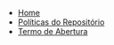 <!-- docs/_sidebar.md -->

* [Home](/)
* [Políticas do Repositório](policies.md)
* [Termo de Abertura](project_charter.md)
